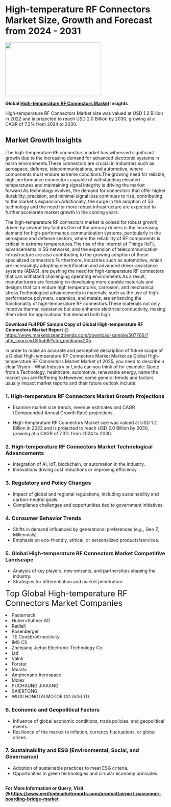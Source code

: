 <H1>High-temperature RF Connectors Market Size, Growth and Forecast from 2024 - 2031</H1><img class="aligncenter size-medium wp-image-584254" src="https://thirdeyenews.in/wp-content/uploads/2024/09/Global-Market-Research-300x168.jpeg" alt="" width="300" height="168" /><p><strong>Global&nbsp;<a href="https://www.marketsizeandtrends.com/download-sample/507766/?utm_source=Github8j?utm_medium=205">High-temperature RF Connectors Market</a> Insights</strong></p><p>High-temperature RF Connectors Market size was valued at USD 1.2 Billion in 2022 and is projected to reach USD 2.0 Billion by 2030, growing at a CAGR of 7.3% from 2024 to 2030.</p><p><h2>Market Growth Insights</h2> <p>The high-temperature RF connectors market has witnessed significant growth due to the increasing demand for advanced electronic systems in harsh environments.These connectors are crucial in industries such as aerospace, defense, telecommunications, and automotive, where components must endure extreme conditions.The growing need for reliable, high-performance connectors capable of withstanding elevated temperatures and maintaining signal integrity is driving the market forward.As technology evolves, the demand for connectors that offer higher durability, precision, and minimal signal loss continues to rise, contributing to the market's expansion.Additionally, the surge in the adoption of 5G technology and the need for more robust infrastructure are expected to further accelerate market growth in the coming years.</p> <p>The high-temperature RF connectors market is poised for robust growth, driven by several key factors.One of the primary drivers is the increasing demand for high-performance communication systems, particularly in the aerospace and defense sectors, where the reliability of RF components is critical in extreme temperatures.The rise of the Internet of Things (IoT), advancements in 5G networks, and the expansion of telecommunication infrastructure are also contributing to the growing adoption of these specialized connectors.Furthermore, industries such as automotive, which are increasingly adopting electrification and advanced driver-assistance systems (ADAS), are pushing the need for high-temperature RF connectors that can withstand challenging operating environments.As a result, manufacturers are focusing on developing more durable materials and designs that can endure high temperatures, corrosion, and mechanical stress.Technological advancements in materials, such as the use of high-performance polymers, ceramics, and metals, are enhancing the functionality of high-temperature RF connectors.These materials not only improve thermal resistance but also enhance electrical conductivity, making them ideal for applications that demand both high</p><p><span class=""><strong>Download Full PDF Sample Copy of Global High-temperature RF Connectors Market Report</strong> @ <a href="https://www.marketsizeandtrends.com/download-sample/507766/?utm_source=Github8j?utm_medium=205" target="_blank">https://www.marketsizeandtrends.com/download-sample/507766/?utm_source=Github8j?utm_medium=205</a></span></p><p>In order to make an accurate and perceptive description of future scope of a Global&nbsp;High-temperature RF Connectors Market Market as Global&nbsp;High-temperature RF Connectors Market Market of 2025, you need to describe a clear Vision &ndash; What Industry or Linda can you think of for example: Quote from a Technology, healthcare, automotive, renewable energy, name the market you are Reffering to.However, some general trends and factors usually impact market reports and their future outlook include:</p><h3>1.&nbsp;<strong>High-temperature RF Connectors Market Growth Projections</strong></h3><ul><li>Examine market size trends, revenue estimates and CAGR (Compounded Annual Growth Rate) projections.</li><li><p>High-temperature RF Connectors Market size was valued at USD 1.2 Billion in 2022 and is projected to reach USD 2.0 Billion by 2030, growing at a CAGR of 7.3% from 2024 to 2030.</p></li></ul><h3>2.&nbsp;<strong>High-temperature RF Connectors Market Technological Advancements</strong></h3><ul><li>Integration of AI, IoT, blockchain, or automation in the industry.</li><li>Innovations driving cost reductions or improving efficiency.</li></ul><h3>3.&nbsp;<strong>Regulatory and Policy Changes</strong></h3><ul><li>Impact of global and regional regulations, including sustainability and carbon-neutral goals.</li><li>Compliance challenges and opportunities tied to government initiatives.</li></ul><h3>4.&nbsp;<strong>Consumer Behavior Trends</strong></h3><ul><li>Shifts in demand influenced by generational preferences (e.g., Gen Z, Millennials).</li><li>Emphasis on eco-friendly, ethical, or personalized products/services.</li></ul><h3>5.&nbsp;<strong>Global High-temperature RF Connectors Market Competitive Landscape</strong></h3><ul><li>Analysis of key players, new entrants, and partnerships shaping the industry.</li><li>Strategies for differentiation and market penetration.</li></ul><p data-pm-slice="1 1 []"><span style="color: inherit; font-family: inherit; font-size: 25px;">Top Global High-temperature RF Connectors Market Companies</span></p><div class="" data-test-id=""><p><li>Pasternack</li><li> Huber+Suhner AG</li><li> Radiall</li><li> Rosenberger</li><li> TE Conâ€‹â€‹nectivity</li><li> IMS CS</li><li> Zhenjiang Jietuo Electronic Technology Co.</li><li> Ltd</li><li> Valnk</li><li> Forstar</li><li> Murata</li><li> Amphenano Aerospace</li><li> Molex</li><li> PUCHAUNG JIAKANG</li><li> SAIERTONG</li><li> WUXI HONGTAI MOTOR CO.ï¼ŒLTD.</li></p></div><h3>6.&nbsp;<strong>Economic and Geopolitical Factors</strong></h3><ul><li>Influence of global economic conditions, trade policies, and geopolitical events.</li><li>Resilience of the market to inflation, currency fluctuations, or global crises.</li></ul><h3>7.&nbsp;<strong>Sustainability and ESG (Environmental, Social, and Governance)</strong></h3><ul><li>Adoption of sustainable practices to meet ESG criteria.</li><li>Opportunities in green technologies and circular economy principles.</li></ul><h2><strong style="font-size: 14px;">For More Information or Query, Visit @&nbsp;</strong><a style="background-color: #ffffff; font-size: 14px;" href="https://www.marketsizeandtrends.com/report/high-temperature-rf-connectors-market/" target="_blank">https://www.verifiedmarketreports.com/product/airport-passenger-boarding-bridge-market</a></h2>
